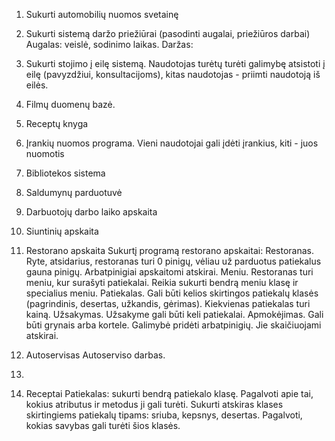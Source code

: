 1. Sukurti automobilių nuomos svetainę

2. Sukurti sistemą daržo priežiūrai (pasodinti augalai, priežiūros darbai)
Augalas: veislė, sodinimo laikas.
Daržas: 
   

4. Sukurti stojimo į eilę sistemą. Naudotojas turėtų turėti galimybę atsistoti į eilę (pavyzdžiui, konsultacijoms), kitas naudotojas - priimti naudotoją iš eilės.

5. Filmų duomenų bazė. 

6. Receptų knyga

7. Įrankių nuomos programa. Vieni naudotojai gali įdėti įrankius, kiti - juos nuomotis

8. Bibliotekos sistema

9. Saldumynų parduotuvė

10. Darbuotojų darbo laiko apskaita

11. Siuntinių apskaita

12. Restorano apskaita
Sukurtį programą restorano apskaitai:
Restoranas. Ryte, atsidarius, restoranas turi 0 pinigų, vėliau už parduotus patiekalus gauna pinigų. Arbatpinigiai apskaitomi atskirai.
Meniu. Restoranas turi meniu, kur surašyti patiekalai. Reikia sukurti bendrą meniu klasę ir specialius meniu.
Patiekalas. Gali būti kelios skirtingos patiekalų klasės (pagrindinis, desertas, užkandis, gėrimas). Kiekvienas patiekalas turi kainą.
Užsakymas. Užsakyme gali būti keli patiekalai.
Apmokėjimas. Gali būti grynais arba kortele. 
Galimybė pridėti arbatpinigių. Jie skaičiuojami atskirai.



13. Autoservisas
Autoserviso darbas. 
14. 
15. Receptai
Patiekalas: sukurti bendrą patiekalo klasę. Pagalvoti apie tai, kokius atributus ir metodus ji gali turėti.
Sukurti atskiras klases skirtingiems patiekalų tipams: sriuba, kepsnys, desertas. Pagalvoti, kokias savybas gali turėti šios klasės.

